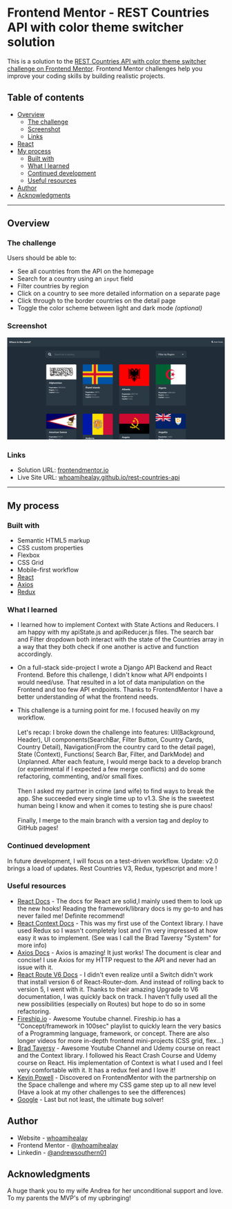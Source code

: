 # Frontend Mentor - REST Countries API with color theme switcher solution

This is a solution to the [REST Countries API with color theme switcher challenge on Frontend Mentor](https://www.frontendmentor.io/challenges/rest-countries-api-with-color-theme-switcher-5cacc469fec04111f7b848ca). Frontend Mentor challenges help you improve your coding skills by building realistic projects.

## Table of contents

- [Overview](#overview)
  - [The challenge](#the-challenge)
  - [Screenshot](#screenshot)
  - [Links](#links)
- [React](#react-readme)
- [My process](#my-process)
  - [Built with](#built-with)
  - [What I learned](#what-i-learned)
  - [Continued development](#continued-development)
  - [Useful resources](#useful-resources)
- [Author](#author)
- [Acknowledgments](#acknowledgments)

---

## Overview

### The challenge

Users should be able to:

- See all countries from the API on the homepage
- Search for a country using an `input` field
- Filter countries by region
- Click on a country to see more detailed information on a separate page
- Click through to the border countries on the detail page
- Toggle the color scheme between light and dark mode _(optional)_

### Screenshot

![Screenshot](Screenshot-homepage.png)

### Links

- Solution URL: [frontendmentor.io](https://www.frontendmentor.io/solutions/react-axios-context-and-plain-old-css-ZSqLMN5jo)
- Live Site URL: [whoamihealay.github.io/rest-countries-api](https://whoamihealay.github.io/rest-countries-api)

---

## My process

### Built with

- Semantic HTML5 markup
- CSS custom properties
- Flexbox
- CSS Grid
- Mobile-first workflow
- [React](https://reactjs.org/)
- [Axios](https://axios-http.com/)
- [Redux](https://redux-toolkit.js.org/)

### What I learned

- I learned how to implement Context with State Actions and Reducers. I am happy with my apiState.js and apiReducer.js files. The search bar and Filter dropdown both interact with the state of the Countries array in a way that they both check if one another is active and function accordingly.

- On a full-stack side-project I wrote a Django API Backend and React Frontend. Before this challenge, I didn't know what API endpoints I would need/use. That resulted in a lot of data manipulation on the Frontend and too few API endpoints. Thanks to FrontendMentor I have a better understanding of what the frontend needs.

- This challenge is a turning point for me. I focused heavily on my workflow. <br> <br>Let's recap: I broke down the challenge into features: UI(Background, Header), UI components(SearchBar, Filter Button, Country Cards, Country Detail), Navigation(From the country card to the detail page), State (Context), Functions( Search Bar, Filter, and DarkMode) and Unplanned. After each feature, I would merge back to a develop branch (or experimental if I expected a few merge conflicts) and do some refactoring, commenting, and/or small fixes. <br><br>
  Then I asked my partner in crime (and wife) to find ways to break the app. She succeeded every single time up to v1.3. She is the sweetest human being I know and when it comes to testing she is pure chaos!
  <br><br>
  Finally, I merge to the main branch with a version tag and deploy to GitHub pages!

### Continued development

In future development, I will focus on a test-driven workflow.
Update: v2.0 brings a load of updates. Rest Countries V3, Redux, typescript and more !

### Useful resources

- [React Docs](https://reactjs.org/docs/getting-started.html) - The docs for React are solid,I mainly used them to look up the new hooks! Reading the framework/library docs is my go-to and has never failed me! Definite recommend!
- [React Context Docs](https://reactjs.org/docs/context.html) - This was my first use of the Context library. I have used Redux so I wasn't completely lost and I'm very impressed at how easy it was to implement. (See was I call the Brad Taversy "System" for more info)
- [Axios Docs](https://axios-http.com/docs/intro) - Axios is amazing! It just works! The document is clear and concise! I use Axios for my HTTP request to the API and never had an issue with it.
- [React Route V6 Docs](https://reactrouter.com/docs/en/v6/upgrading/v5) - I didn't even realize until a Switch didn't work that install version 6 of React-Router-dom. And instead of rolling back to version 5, I went with it. Thanks to their amazing Upgrade to V6 documentation, I was quickly back on track. I haven't fully used all the new possibilities (especially on Routes) but hope to do so in some refactoring.
- [Fireship.io](https://www.youtube.com/c/Fireship) - Awesome Youtube channel. Fireship.io has a "Concept/framework in 100sec" playlist to quickly learn the very basics of a Programming language, framework, or concept. There are also longer videos for more in-depth frontend mini-projects (CSS grid, flex...)
- [Brad Taversy](https://www.youtube.com/c/TraversyMedia) - Awesome Youtube Channel and Udemy course on react and the Context library. I followed his React Crash Course and Udemy course on React. His implementation of Context is what I used and I feel very comfortable with it. It has a redux feel and I love it!
- [Kevin Powell](https://www.youtube.com/kepowob) - Discovered on FrontendMentor with the partnership on the Space challenge and where my CSS game step up to all new level (Have a look at my other challenges to see the differences)
- [Google](google.com) - Last but not least, the ultimate bug solver!

## Author

- Website - [whoamihealay](https://whoamihealay.com/)
- Frontend Mentor - [@whoamihealay](https://www.frontendmentor.io/profile/whoamihealay)
- Linkedin - [@andrewsouthern01](https://www.linkedin.com/in/andrewsouthern01/)

## Acknowledgments

A huge thank you to my wife Andrea for her unconditional support and love. To my parents the MVP's of my upbringing!

